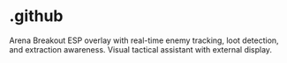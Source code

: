 # .github
Arena Breakout ESP overlay with real-time enemy tracking, loot detection, and extraction awareness. Visual tactical assistant with external display.
